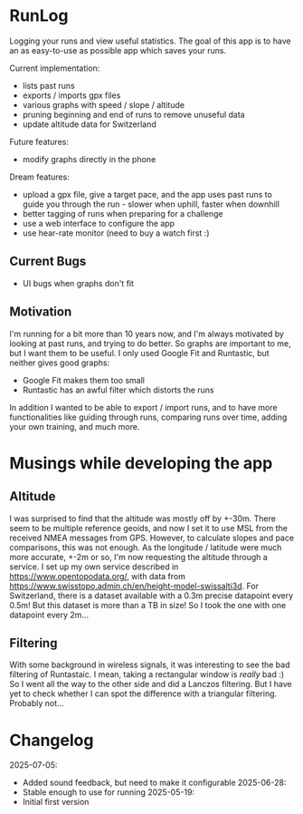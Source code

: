 # RunLog

Logging your runs and view useful statistics.
The goal of this app is to have an as easy-to-use as possible app which
saves your runs.

Current implementation:
- lists past runs
- exports / imports gpx files
- various graphs with speed / slope / altitude
- pruning beginning and end of runs to remove unuseful data
- update altitude data for Switzerland

Future features:
- modify graphs directly in the phone

Dream features:
- upload a gpx file, give a target pace, and the app uses past runs to guide you
through the run - slower when uphill, faster when downhill
- better tagging of runs when preparing for a challenge
- use a web interface to configure the app
- use hear-rate monitor (need to buy a watch first :)

## Current Bugs

- UI bugs when graphs don't fit

## Motivation

I'm running for a bit more than 10 years now, and I'm always motivated by looking
at past runs, and trying to do better.
So graphs are important to me, but I want them to be useful.
I only used Google Fit and Runtastic, but neither gives good graphs:
- Google Fit makes them too small
- Runtastic has an awful filter which distorts the runs

In addition I wanted to be able to export / import runs, and to have more functionalities
like guiding through runs, comparing runs over time, adding your own training, and much more.

# Musings while developing the app

## Altitude

I was surprised to find that the altitude was mostly off by +-30m.
There seem to be multiple reference geoids, and now I set it to use
MSL from the received NMEA messages from GPS.
However, to calculate slopes and pace comparisons, this was not enough.
As the longitude / latitude were much more accurate, +-2m or so, I'm now
requesting the altitude through a service.
I set up my own service described in https://www.opentopodata.org/, with
data from https://www.swisstopo.admin.ch/en/height-model-swissalti3d.
For Switzerland, there is a dataset available with a 0.3m precise datapoint
every 0.5m!
But this dataset is more than a TB in size!
So I took the one with one datapoint every 2m...

## Filtering

With some background in wireless signals, it was interesting to see
the bad filtering of Runtastaic.
I mean, taking a rectangular window is _really_ bad :)
So I went all the way to the other side and did a Lanczos filtering.
But I have yet to check whether I can spot the difference with a triangular filtering.
Probably not...

# Changelog

2025-07-05:
- Added sound feedback, but need to make it configurable
2025-06-28:
- Stable enough to use for running
2025-05-19:
- Initial first version
